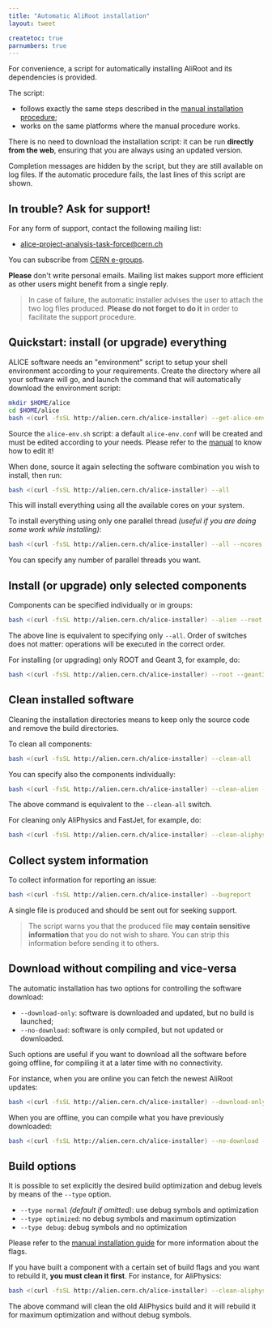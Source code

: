 ```yaml
---
title: "Automatic AliRoot installation"
layout: tweet

createtoc: true
parnumbers: true
---
```



For convenience, a script for automatically installing AliRoot and its
dependencies is provided.

The script:

* follows exactly the same steps described in the
  [manual installation procedure](../manual);
* works on the same platforms where the manual procedure works.

There is no need to download the installation script: it can be run
**directly from the web**, ensuring that you are always using an
updated version.

Completion messages are hidden by the script, but they are still
available on log files. If the automatic procedure fails, the last
lines of this script are shown.


In trouble? Ask for support!
----------------------------

For any form of support, contact the following mailing list:

* <alice-project-analysis-task-force@cern.ch>

You can subscribe from [CERN e-groups](https://e-groups.cern.ch/).

**Please** don't write personal emails. Mailing list makes support
more efficient as other users might benefit from a single reply.

> In case of failure, the automatic installer advises the user to
> attach the two log files produced. **Please do not forget to do it**
> in order to facilitate the support procedure.


Quickstart: install (or upgrade) everything
-------------------------------------------

ALICE software needs an "environment" script to setup your shell environment
according to your requirements. Create the directory where all your software
will go, and launch the command that will automatically download the environment
script:

```bash
mkdir $HOME/alice
cd $HOME/alice
bash <(curl -fsSL http://alien.cern.ch/alice-installer) --get-alice-env
```

Source the `alice-env.sh` script: a default `alice-env.conf` will be created and
must be edited according to your needs. Please refer to the
[manual](/alice/manual) to know how to edit it!

When done, source it again selecting the software combination you wish to
install, then run:

```bash
bash <(curl -fsSL http://alien.cern.ch/alice-installer) --all
```

This will install everything using all the available cores on your system.

To install everything using only one parallel thread *(useful if you
are doing some work while installing)*:

```bash
bash <(curl -fsSL http://alien.cern.ch/alice-installer) --all --ncores 1
```

You can specify any number of parallel threads you want.


Install (or upgrade) only selected components
---------------------------------------------

Components can be specified individually or in groups:

```bash
bash <(curl -fsSL http://alien.cern.ch/alice-installer) --alien --root --geant3 --aliroot --aliphysics --fastjet
```

The above line is equivalent to specifying only `--all`. Order of switches does
not matter: operations will be executed in the correct order.

For installing (or upgrading) only ROOT and Geant 3, for example, do:

```bash
bash <(curl -fsSL http://alien.cern.ch/alice-installer) --root --geant3
```


Clean installed software
------------------------

Cleaning the installation directories means to keep only the source
code and remove the build directories.

To clean all components:

```bash
bash <(curl -fsSL http://alien.cern.ch/alice-installer) --clean-all
```

You can specify also the components individually:

```bash
bash <(curl -fsSL http://alien.cern.ch/alice-installer) --clean-alien --clean-root --clean-geant3 --clean-aliroot --clean-fastjet --clean-aliphysics
```

The above command is equivalent to the `--clean-all` switch.

For cleaning only AliPhysics and FastJet, for example, do:

```bash
bash <(curl -fsSL http://alien.cern.ch/alice-installer) --clean-aliphysics --clean-fastjet
```


Collect system information
--------------------------

To collect information for reporting an issue:

```bash
bash <(curl -fsSL http://alien.cern.ch/alice-installer) --bugreport
```

A single file is produced and should be sent out for seeking support.

> The script warns you that the produced file **may contain sensitive
> information** that you do not wish to share. You can strip this
> information before sending it to others.


Download without compiling and vice-versa
-----------------------------------------

The automatic installation has two options for controlling the
software download:

* `--download-only`: software is downloaded and updated, but no build
  is launched;
* `--no-download`: software is only compiled, but not updated or
  downloaded.

Such options are useful if you want to download all the software
before going offline, for compiling it at a later time with no
connectivity.

For instance, when you are online you can fetch the newest AliRoot
updates:

```bash
bash <(curl -fsSL http://alien.cern.ch/alice-installer) --download-only --aliroot
```

When you are offline, you can compile what you have previously
downloaded:

```bash
bash <(curl -fsSL http://alien.cern.ch/alice-installer) --no-download --aliroot
```


Build options
-------------

It is possible to set explicitly the desired build optimization and debug levels
by means of the `--type` option.

* `--type normal` *(default if omitted)*: use debug symbols and optimization
* `--type optimized`: no debug symbols and maximum optimization
* `--type debug`: debug symbols and no optimization

Please refer to the [manual installation guide](manual) for more information
about the flags.

If you have built a component with a certain set of build flags and you want to
rebuild it, **you must clean it first**. For instance, for AliPhysics:

```bash
bash <(curl -fsSL http://alien.cern.ch/alice-installer) --clean-aliphysics --aliphysics --type optimized
```

The above command will clean the old AliPhysics build and it will rebuild it
for maximum optimization and without debug symbols.
